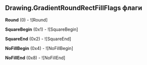 ## Drawing.GradientRoundRectFillFlags флаги

**Round** (0) - ![Round]

**SquareBegin** (0x1) - ![SquareBegin]

**SquareEnd** (0x2) - ![SquareEnd]

**NoFillBegin** (0x4) - ![NoFillBegin]

**NoFillEnd** (0x8) - ![NoFillEnd]

